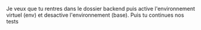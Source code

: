 Je veux que tu rentres dans le dossier backend puis active l'environnement virtuel (env) et desactive l'environnement (base). Puis tu continues nos tests
